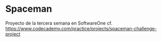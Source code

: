 # Spaceman

Proyecto de la tercera semana en SoftwareOne
cf. https://www.codecademy.com/practice/projects/spaceman-challenge-project
